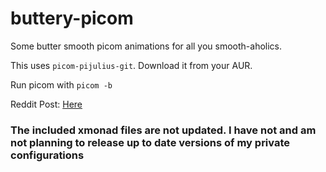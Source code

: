 # buttery-picom
Some butter smooth picom animations for all you smooth-aholics.

This uses `picom-pijulius-git`. Download it from your AUR.

Run picom with `picom -b`

Reddit Post: [Here](https://www.reddit.com/r/unixporn/comments/140w821/xmonad_picom_some_buttery_smooth_animations/)

### The included xmonad files are not updated. I have not and am not planning to release up to date versions of my private configurations

